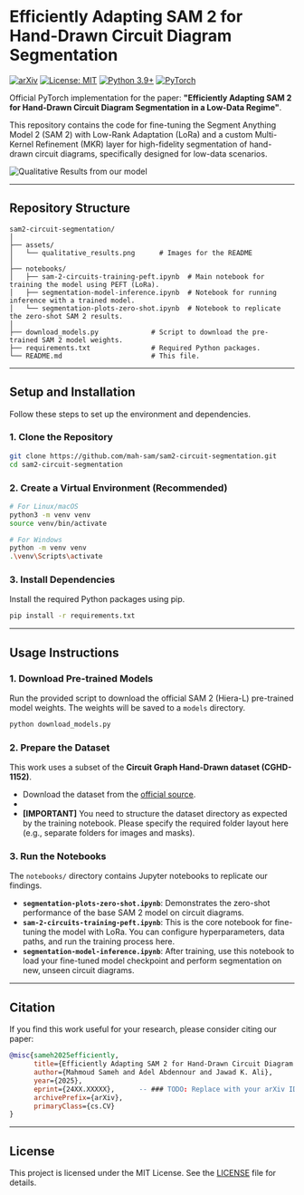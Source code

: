 # Efficiently Adapting SAM 2 for Hand-Drawn Circuit Diagram Segmentation

[![arXiv](https://img.shields.io/badge/arXiv-24XX.XXXXX-b31b1b.svg)](https://arxiv.org/abs/24XX.XXXXX) <!-- ### TODO: Replace with your arXiv ID and link -->
[![License: MIT](https://img.shields.io/badge/License-MIT-yellow.svg)](https://opensource.org/licenses/MIT)
[![Python 3.9+](https://img.shields.io/badge/python-3.9+-blue.svg)](https://www.python.org/downloads/release/python-390/)
[![PyTorch](httpshttps://img.shields.io/badge/PyTorch-%23EE4C2C.svg?style=flat&logo=PyTorch&logoColor=white)](https://pytorch.org/)

Official PyTorch implementation for the paper: **"Efficiently Adapting SAM 2 for Hand-Drawn Circuit Diagram Segmentation in a Low-Data Regime"**.

This repository contains the code for fine-tuning the Segment Anything Model 2 (SAM 2) with Low-Rank Adaptation (LoRa) and a custom Multi-Kernel Refinement (MKR) layer for high-fidelity segmentation of hand-drawn circuit diagrams, specifically designed for low-data scenarios.

![Qualitative Results from our model](assets/qualitative_results.png) <!-- ### TODO: Make sure this image exists in an 'assets' folder -->

---

## Repository Structure

```
sam2-circuit-segmentation/
│
├── assets/
│   └── qualitative_results.png      # Images for the README
│
├── notebooks/
│   ├── sam-2-circuits-training-peft.ipynb  # Main notebook for training the model using PEFT (LoRa).
│   ├── segmentation-model-inference.ipynb  # Notebook for running inference with a trained model.
│   └── segmentation-plots-zero-shot.ipynb  # Notebook to replicate the zero-shot SAM 2 results.
│
├── download_models.py             # Script to download the pre-trained SAM 2 model weights.
├── requirements.txt               # Required Python packages.
└── README.md                      # This file.
```

---

## Setup and Installation

Follow these steps to set up the environment and dependencies.

### 1. Clone the Repository
```bash
git clone https://github.com/mah-sam/sam2-circuit-segmentation.git
cd sam2-circuit-segmentation
```

### 2. Create a Virtual Environment (Recommended)
```bash
# For Linux/macOS
python3 -m venv venv
source venv/bin/activate

# For Windows
python -m venv venv
.\venv\Scripts\activate
```

### 3. Install Dependencies
Install the required Python packages using pip.
```bash
pip install -r requirements.txt
```

---

## Usage Instructions

### 1. Download Pre-trained Models
Run the provided script to download the official SAM 2 (Hiera-L) pre-trained model weights. The weights will be saved to a `models` directory.
```bash
python download_models.py
```

### 2. Prepare the Dataset
This work uses a subset of the **Circuit Graph Hand-Drawn dataset (CGHD-1152)**.
- Download the dataset from the [official source](https://github.com/thoma/CGHD).
- <!-- ### TODO: Add your specific instructions here. -->
- **[IMPORTANT]** You need to structure the dataset directory as expected by the training notebook. Please specify the required folder layout here (e.g., separate folders for images and masks).

### 3. Run the Notebooks
The `notebooks/` directory contains Jupyter notebooks to replicate our findings.

- **`segmentation-plots-zero-shot.ipynb`**: Demonstrates the zero-shot performance of the base SAM 2 model on circuit diagrams.
- **`sam-2-circuits-training-peft.ipynb`**: This is the core notebook for fine-tuning the model with LoRa. You can configure hyperparameters, data paths, and run the training process here.
- **`segmentation-model-inference.ipynb`**: After training, use this notebook to load your fine-tuned model checkpoint and perform segmentation on new, unseen circuit diagrams.

---

## Citation

If you find this work useful for your research, please consider citing our paper:

```bibtex
@misc{sameh2025efficiently,
      title={Efficiently Adapting SAM 2 for Hand-Drawn Circuit Diagram Segmentation in a Low-Data Regime}, 
      author={Mahmoud Sameh and Adel Abdennour and Jawad K. Ali},
      year={2025},
      eprint={24XX.XXXXX},      -- ### TODO: Replace with your arXiv ID
      archivePrefix={arXiv},
      primaryClass={cs.CV}
}
```

---

## License

This project is licensed under the MIT License. See the [LICENSE](https://opensource.org/licenses/MIT) file for details.
